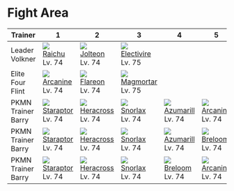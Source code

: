 # Fight Area

Trainer            | 1                                    | 2                                    | 3                                    | 4                                    | 5                                    | 6                                    
---                | ---                                  | ---                                  | ---                                  | ---                                  | ---                                  | ---                                  
Leader Volkner     | ![][026]<br> [Raichu]<br> Lv. 74     | ![][135]<br> [Jolteon]<br> Lv. 74    | ![][466]<br> [Electivire]<br> Lv. 75 
Elite Four Flint   | ![][059]<br> [Arcanine]<br> Lv. 74   | ![][136]<br> [Flareon]<br> Lv. 74    | ![][467]<br> [Magmortar]<br> Lv. 75  
PKMN Trainer Barry | ![][398]<br> [Staraptor]<br> Lv. 74  | ![][214]<br> [Heracross]<br> Lv. 74  | ![][143]<br> [Snorlax]<br> Lv. 74    | ![][184]<br> [Azumarill]<br> Lv. 74  | ![][059]<br> [Arcanine]<br> Lv. 74   | ![][389]<br> [Torterra]<br> Lv. 75   
PKMN Trainer Barry | ![][398]<br> [Staraptor]<br> Lv. 74  | ![][214]<br> [Heracross]<br> Lv. 74  | ![][143]<br> [Snorlax]<br> Lv. 74    | ![][184]<br> [Azumarill]<br> Lv. 74  | ![][286]<br> [Breloom]<br> Lv. 74    | ![][392]<br> [Infernape]<br> Lv. 75  
PKMN Trainer Barry | ![][398]<br> [Staraptor]<br> Lv. 74  | ![][214]<br> [Heracross]<br> Lv. 74  | ![][143]<br> [Snorlax]<br> Lv. 74    | ![][286]<br> [Breloom]<br> Lv. 74    | ![][059]<br> [Arcanine]<br> Lv. 74   | ![][395]<br> [Empoleon]<br> Lv. 75

[Raichu]: ../../pokemon_changes/026/
[Arcanine]: ../../pokemon_changes/059/
[Jolteon]: ../../pokemon_changes/135/
[Flareon]: ../../pokemon_changes/136/
[Snorlax]: ../../pokemon_changes/143/
[Azumarill]: ../../pokemon_changes/184/
[Heracross]: ../../pokemon_changes/214/
[Breloom]: ../../pokemon_changes/286/
[Torterra]: ../../pokemon_changes/389/
[Infernape]: ../../pokemon_changes/392/
[Empoleon]: ../../pokemon_changes/395/
[Staraptor]: ../../pokemon_changes/398/
[Electivire]: ../../pokemon_changes/466/
[Magmortar]: ../../pokemon_changes/467/
[026]: ../img/pokemon/026.png
[059]: ../img/pokemon/059.png
[135]: ../img/pokemon/135.png
[136]: ../img/pokemon/136.png
[143]: ../img/pokemon/143.png
[184]: ../img/pokemon/184.png
[214]: ../img/pokemon/214.png
[286]: ../img/pokemon/286.png
[389]: ../img/pokemon/389.png
[392]: ../img/pokemon/392.png
[395]: ../img/pokemon/395.png
[398]: ../img/pokemon/398.png
[466]: ../img/pokemon/466.png
[467]: ../img/pokemon/467.png
